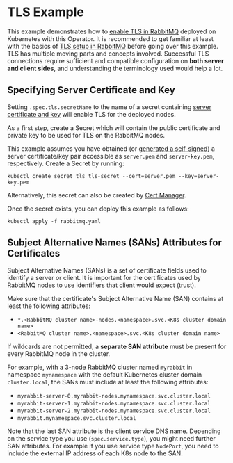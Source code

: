# TLS Example

This example demonstrates how to [enable TLS in RabbitMQ](https://www.rabbitmq.com/ssl.html) deployed on Kubernetes
with this Operator. It is recommended to get familiar at least with the basics of [TLS setup in RabbitMQ](https://www.rabbitmq.com/ssl.html)
before going over this example. TLS has multiple moving parts and concepts involved. Successful TLS connections
require sufficient and compatible configuration on **both server and client sides**, and understanding the terminology
used would help a lot.


## Specifying Server Certificate and Key

Setting `.spec.tls.secretName` to the name of a secret containing [server certificate and key](https://www.rabbitmq.com/ssl.html#certificates-and-keys)
will enable TLS for the deployed nodes.

As a first step, create a Secret which will contain the public certificate and private key to be used for TLS on the RabbitMQ nodes.

This example assumes you have obtained (or [generated a self-signed](https://github.com/michaelklishin/tls-gen)) a server certificate/key pair
accessible as `server.pem` and `server-key.pem`, respectively. Create a Secret by running:

```shell
kubectl create secret tls tls-secret --cert=server.pem --key=server-key.pem
```

Alternatively, this secret can also be created by [Cert Manager](https://cert-manager.io/).

Once the secret exists, you can deploy this example as follows:

```shell
kubectl apply -f rabbitmq.yaml
```

## Subject Alternative Names (SANs) Attributes for Certificates

Subject Alternative Names (SANs) is a set of certificate fields used to identify a server or client.
It is important for the certificates used by RabbitMQ nodes to use identifiers that client
would expect (trust).

Make sure that the certificate's Subject Alternative Name (SAN) contains at least the following attributes:

* `*.<RabbitMQ cluster name>-nodes.<namespace>.svc.<K8s cluster domain name>`
* `<RabbitMQ cluster name>.<namespace>.svc.<K8s cluster domain name>`

If wildcards are not permitted, a **separate SAN attribute** must be present for every RabbitMQ node in the cluster.

For example, with a 3-node RabbitMQ cluster named `myrabbit` in namespace `mynamespace` with the default Kubernetes cluster domain `cluster.local`,
the SANs must include at least the following attributes:

* `myrabbit-server-0.myrabbit-nodes.mynamespace.svc.cluster.local`
* `myrabbit-server-1.myrabbit-nodes.mynamespace.svc.cluster.local`
* `myrabbit-server-2.myrabbit-nodes.mynamespace.svc.cluster.local`
* `myrabbit.mynamespace.svc.cluster.local`

Note that the last SAN attribute is the client service DNS name.
Depending on the service type you use (`spec.service.type`), you might need further SAN attributes.
For example if you use service type `NodePort`, you need to include the external IP address of each K8s node to the SAN.
